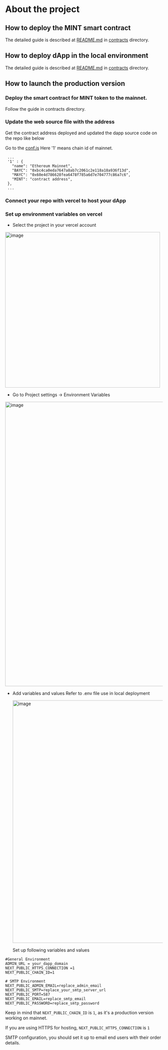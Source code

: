 # About the project


## How to deploy the MINT smart contract
The detailed guide is described at [README.md](./contracts/README.md) in [contracts](./contracts) directory.

## How to deploy dApp in the local environment

The detailed guide is described at [README.md](./web/README.md) in [contracts](./web) directory.


## How to launch the production version

### Deploy the smart contract for MINT token to the mainnet.

Follow the guide in contracts directory.

### Update the web source file with the address

Get the contract address deployed and updated the dapp source code on the repo like below

Go to the [conf.js](./web/abi/conf.js)
Here '1' means chain id of mainnet.
```
 ...
 '1' : {
   "name": "Ethereum Mainnet",
   "BAYC": "0xbc4ca0eda7647a8ab7c2061c2e118a18a936f13d",
   "MAYC": "0x60e4d786628fea6478f785a6d7e704777c86a7c6",
   "MINT": "contract address",
 },
 ...
```

### Connect your repo with vercel to host your dApp

### Set up environment variables on vercel

- Select the project in your vercel account

<img width="495" alt="image" src="https://user-images.githubusercontent.com/21962762/200053841-9d11969e-bba6-4b0f-91d7-06ab7aa02bac.png">

- Go to Project settings -> Environment Variables

<img width="905" alt="image" src="https://user-images.githubusercontent.com/21962762/200054193-db33b523-22ff-4027-ab92-9491540e0f9d.png">

- Add variables and values
  Refer to .env file use in local deployment
  
  <img width="772" alt="image" src="https://user-images.githubusercontent.com/21962762/200054821-6aaf4eb3-4f11-42c5-8a4c-914f204e5924.png">

  Set up following variables and values
```
#General Environment
ADMIN_URL = your_dapp_domain
NEXT_PUBLIC_HTTPS_CONNECTION =1
NEXT_PUBLIC_CHAIN_ID=1

# SMTP Environment
NEXT_PUBLIC_ADMIN_EMAIL=replace_admin_email
NEXT_PUBLIC_SMTP=replace_your_smtp_server_url
NEXT_PUBLIC_PORT=587
NEXT_PUBLIC_EMAIL=replace_smtp_email
NEXT_PUBLIC_PASSWORD=replace_smtp_password
```

Keep in mind that `NEXT_PUBLIC_CHAIN_ID` is `1`, as it's a production version working on mainnet.

If you are using HTTPS for hosting, `NEXT_PUBLIC_HTTPS_CONNECTION` is `1`

SMTP configuration, you should set it up to email end users with their order details.


